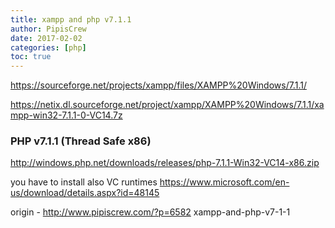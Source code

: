 ```yaml
---
title: xampp and php v7.1.1
author: PipisCrew
date: 2017-02-02
categories: [php]
toc: true
---
```


https://sourceforge.net/projects/xampp/files/XAMPP%20Windows/7.1.1/

https://netix.dl.sourceforge.net/project/xampp/XAMPP%20Windows/7.1.1/xampp-win32-7.1.1-0-VC14.7z

### PHP v7.1.1 (Thread Safe x86)

http://windows.php.net/downloads/releases/php-7.1.1-Win32-VC14-x86.zip

you have to install also VC runtimes
https://www.microsoft.com/en-us/download/details.aspx?id=48145

origin - http://www.pipiscrew.com/?p=6582 xampp-and-php-v7-1-1